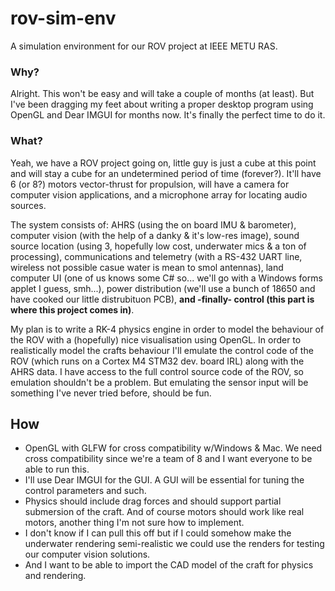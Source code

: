 # rov-sim-env

A simulation environment for our ROV project at IEEE METU RAS.

### Why?

Alright. This won't be easy and will take a couple of months (at least). But I've been dragging my feet about writing a proper desktop program using OpenGL and Dear IMGUI for months now. It's finally the perfect time to do it.

### What?

Yeah, we have a ROV project going on, little guy is just a cube at this point and will stay a cube for an undetermined period of time (forever?). It'll have 6 (or 8?) motors vector-thrust for propulsion, will have a camera for computer vision applications, and a microphone array for locating audio sources.

The system consists of: AHRS (using the on board IMU & barometer), computer vision (with the help of a danky & it's low-res image), sound source location (using 3, hopefully low cost, underwater mics & a ton of processing), communications and telemetry (with a RS-432 UART line, wireless  not possible casue water is mean to smol antennas), land computer UI (one of us knows some C# so... we'll go with a Windows forms applet I guess, smh...), power distribution (we'll use a bunch of 18650 and have cooked our little distrubituon PCB), **and -finally- control (this part is where this project comes in)**.

My plan is to write a RK-4 physics engine in order to model the behaviour of the ROV with a (hopefully) nice visualisation using OpenGL. In order to realistically model the crafts behaviour I'll emulate the control code of the ROV (which runs on a Cortex M4 STM32 dev. board IRL) along with the AHRS data. I have access to the full control source code of the ROV, so emulation shouldn't be a problem. But emulating the sensor input will be something I've never tried before, should be fun.

## How
* OpenGL with GLFW for cross compatibility w/Windows & Mac. We need cross compatibility since we're a team of 8 and I want everyone to be able to run this.  
* I'll use Dear IMGUI for the GUI. A GUI will be essential for tuning the control parameters and such.
* Physics should include drag forces and should support partial submersion of the craft. And of course motors should work like real motors, another thing I'm not sure how to implement.
* I don't know if I can pull this off but if I could somehow make the underwater rendering semi-realistic we could use the renders for testing our computer vision solutions.
* And I want to be able to import the CAD model of the craft for physics and rendering.
